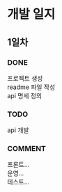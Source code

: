 # 개발 일지

## 1일차
### DONE
프로젝트 생성  
readme 파일 작성  
api 명세 정의  
### TODO
api 개발  
### COMMENT
프론트...  
운영...  
테스트...  
